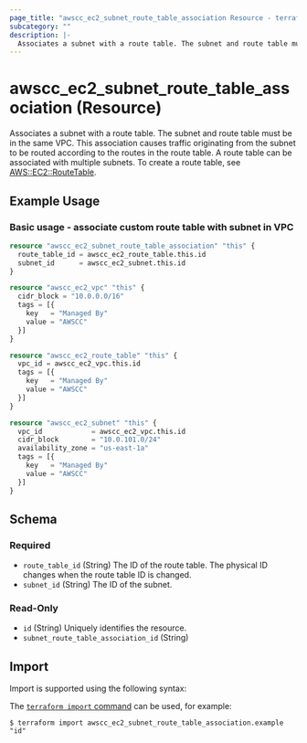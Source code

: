 ```yaml
---
page_title: "awscc_ec2_subnet_route_table_association Resource - terraform-provider-awscc"
subcategory: ""
description: |-
  Associates a subnet with a route table. The subnet and route table must be in the same VPC. This association causes traffic originating from the subnet to be routed according to the routes in the route table. A route table can be associated with multiple subnets. To create a route table, see AWS::EC2::RouteTable https://docs.aws.amazon.com/AWSCloudFormation/latest/UserGuide/aws-resource-ec2-routetable.html.
---
```


# awscc_ec2_subnet_route_table_association (Resource)

Associates a subnet with a route table. The subnet and route table must be in the same VPC. This association causes traffic originating from the subnet to be routed according to the routes in the route table. A route table can be associated with multiple subnets. To create a route table, see [AWS::EC2::RouteTable](https://docs.aws.amazon.com/AWSCloudFormation/latest/UserGuide/aws-resource-ec2-routetable.html).

## Example Usage

### Basic usage - associate custom route table with subnet in VPC
```terraform
resource "awscc_ec2_subnet_route_table_association" "this" {
  route_table_id = awscc_ec2_route_table.this.id
  subnet_id      = awscc_ec2_subnet.this.id
}

resource "awscc_ec2_vpc" "this" {
  cidr_block = "10.0.0.0/16"
  tags = [{
    key   = "Managed By"
    value = "AWSCC"
  }]
}

resource "awscc_ec2_route_table" "this" {
  vpc_id = awscc_ec2_vpc.this.id
  tags = [{
    key   = "Managed By"
    value = "AWSCC"
  }]
}

resource "awscc_ec2_subnet" "this" {
  vpc_id            = awscc_ec2_vpc.this.id
  cidr_block        = "10.0.101.0/24"
  availability_zone = "us-east-1a"
  tags = [{
    key   = "Managed By"
    value = "AWSCC"
  }]
}
```


<!-- schema generated by tfplugindocs -->
## Schema

### Required

- `route_table_id` (String) The ID of the route table.
 The physical ID changes when the route table ID is changed.
- `subnet_id` (String) The ID of the subnet.

### Read-Only

- `id` (String) Uniquely identifies the resource.
- `subnet_route_table_association_id` (String)

## Import

Import is supported using the following syntax:

The [`terraform import` command](https://developer.hashicorp.com/terraform/cli/commands/import) can be used, for example:

```shell
$ terraform import awscc_ec2_subnet_route_table_association.example "id"
```
